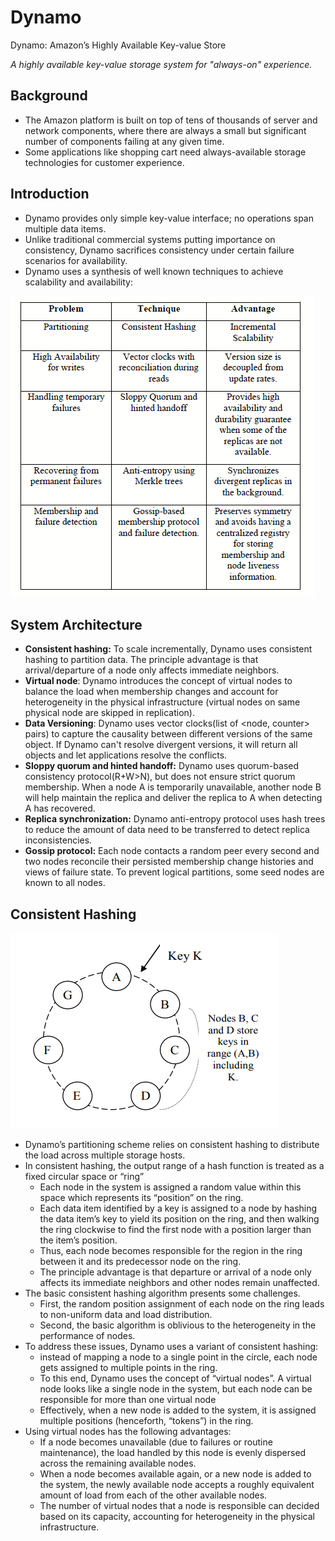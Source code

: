 # Dynamo

Dynamo: Amazon’s Highly Available Key-value Store

*A highly available key-value storage system for "always-on" experience.*

## Background

- The Amazon platform is built on top of tens of thousands of server and network components, where there are always a small but significant number of components failing at any given time.
- Some applications like shopping cart need always-available storage technologies for customer experience.

## Introduction

- Dynamo provides only simple key-value interface; no operations span multiple data items.
- Unlike traditional commercial systems putting importance on consistency, Dynamo sacrifices consistency under certain failure scenarios for availability.
- Dynamo uses a synthesis of well known techniques to achieve scalability and availability:

![summary](images/dynamo/summary.png)

## System Architecture

- **Consistent hashing:** To scale incrementally, Dynamo uses consistent hashing to partition data. The principle advantage is that arrival/departure of a node only affects immediate neighbors.
- **Virtual node**: Dynamo introduces the concept of virtual nodes to balance the load when membership changes and account for heterogeneity in the physical infrastructure (virtual nodes on same physical node are skipped in replication).
- **Data Versioning**: Dynamo uses vector clocks(list of <node, counter\> pairs) to capture the causality between different  versions of the same object. If Dynamo can't resolve divergent versions, it will return all objects and let applications resolve the conflicts.
- **Sloppy quorum and hinted handoff:** Dynamo uses quorum-based consistency protocol(R+W>N),  but does not ensure strict quorum membership. When a node A is temporarily unavailable, another node B will help maintain the replica and deliver the replica to A when detecting A has recovered.
- **Replica synchronization:** Dynamo anti-entropy protocol uses hash trees to reduce the amount of data need to be transferred to detect replica inconsistencies.
- **Gossip protocol:** Each node contacts a random peer every second and two nodes reconcile their persisted membership change histories and views of failure state. To prevent logical partitions, some seed nodes are known to all nodes.

## Consistent Hashing

![figure2](images/dynamo/figure2.png)

- Dynamo’s partitioning scheme relies on consistent hashing to distribute the load across multiple storage hosts. 
- In consistent hashing, the output range of a hash function is treated as a fixed circular space or “ring”
  - Each node in the system is assigned a random value within this space which represents its “position” on the ring. 
  - Each data item identified by a key is assigned to a node by hashing the data item’s key to yield its position on the ring, and then walking the ring clockwise to find the first node with a position larger than the item’s position. 
  - Thus, each node becomes responsible for the region in the ring between it and its predecessor node on the ring. 
  - The principle advantage is that departure or arrival of a node only affects its immediate neighbors and other nodes remain unaffected. 
- The basic consistent hashing algorithm presents some challenges. 
  - First, the random position assignment of each node on the ring leads to non-uniform data and load distribution. 
  - Second, the basic algorithm is oblivious to the heterogeneity in the performance of nodes. 
- To address these issues, Dynamo uses a variant of consistent hashing: 
  - instead of mapping a node to a single point in the circle, each node gets assigned to multiple points in the ring. 
  - To this end, Dynamo uses the concept of “virtual nodes”. A virtual node looks like a single node in the system, but each node can be responsible for more than one virtual node
  - Effectively, when a new node is added to the system, it is assigned multiple positions (henceforth, “tokens”) in the ring. 
- Using virtual nodes has the following advantages:
  - If a node becomes unavailable (due to failures or routine maintenance), the load handled by this node is evenly dispersed across the remaining available nodes.
  - When a node becomes available again, or a new node is added to the system, the newly available node accepts a roughly equivalent amount of load from each of the other available nodes.
  - The number of virtual nodes that a node is responsible can decided based on its capacity, accounting for heterogeneity in the physical infrastructure.
